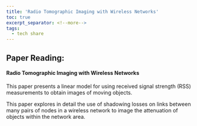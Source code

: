 ```yaml
---
title: 'Radio Tomographic Imaging with Wireless Networks'
toc: true
excerpt_separator: <!--more-->
tags:
  - tech share
---
```


Paper Reading:
---

#### Radio Tomographic Imaging with Wireless Networks
This paper presents a linear model for using received signal strength (RSS) measurements to obtain images of moving objects.


This paper explores in detail the use of shadowing losses on links between many pairs of nodes in a wireless network to image the attenuation of objects within the network area.

